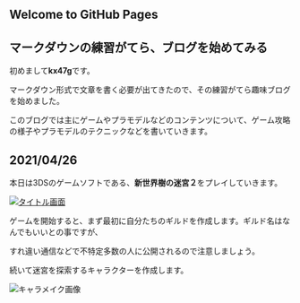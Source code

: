 ## Welcome to GitHub Pages
## マークダウンの練習がてら、ブログを始めてみる

初めまして**kx47g**です。

マークダウン形式で文章を書く必要が出てきたので、その練習がてら趣味ブログを始めました。

このブログでは主にゲームやプラモデルなどのコンテンツについて、ゲーム攻略の様子やプラモデルのテクニックなどを書いていきます。

## 2021/04/26

本日は3DSのゲームソフトである、**新世界樹の迷宮２**をプレイしていきます。

[![タイトル画面](タイトル画面.jpg)](https://github.com/kx47g/kx47g.github.io/blob/main/photo/%E3%82%BF%E3%82%A4%E3%83%88%E3%83%AB%E7%94%BB%E9%9D%A2.jpg?raw=true)


ゲームを開始すると、まず最初に自分たちのギルドを作成します。ギルド名はなんでもいいとの事ですが、

すれ違い通信などで不特定多数の人に公開されるので注意しましょう。


続いて迷宮を探索するキャラクターを作成します。

![キャラメイク画像](初めてのキャラメイク.jpg)